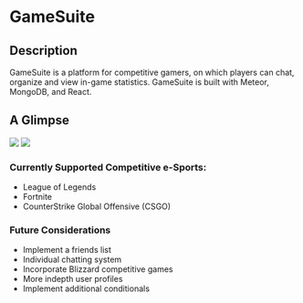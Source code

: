 # GameSuite

## Description

GameSuite is a platform for competitive gamers, on which players can chat, organize and view in-game statistics. GameSuite is built with Meteor, MongoDB, and React.

## A Glimpse

<img src="/public/assets/images/FireShot Capture 18 - GameSuite - http___localhost_3000_profile_kzquHsbePc89fg6Xg">
<img src="/public/assets/images/FireShot Capture 19 - GameSuite - http___localhost_3000_">

### Currently Supported Competitive e-Sports:

*   League of Legends
*   Fortnite
*   CounterStrike Global Offensive (CSGO)

### Future Considerations

*   Implement a friends list
*   Individual chatting system
*   Incorporate Blizzard competitive games
*   More indepth user profiles
*   Implement additional conditionals
